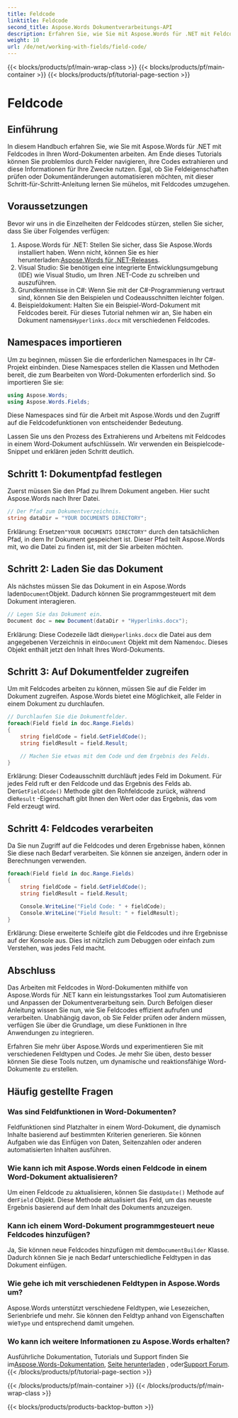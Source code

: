 ```yaml
---
title: Feldcode
linktitle: Feldcode
second_title: Aspose.Words Dokumentverarbeitungs-API
description: Erfahren Sie, wie Sie mit Aspose.Words für .NET mit Feldcodes in Word-Dokumenten arbeiten. Dieses Handbuch behandelt das Laden von Dokumenten, den Zugriff auf Felder und die Verarbeitung von Feldcodes.
weight: 10
url: /de/net/working-with-fields/field-code/
---
```


{{< blocks/products/pf/main-wrap-class >}}
{{< blocks/products/pf/main-container >}}
{{< blocks/products/pf/tutorial-page-section >}}

# Feldcode

## Einführung

In diesem Handbuch erfahren Sie, wie Sie mit Aspose.Words für .NET mit Feldcodes in Ihren Word-Dokumenten arbeiten. Am Ende dieses Tutorials können Sie problemlos durch Felder navigieren, ihre Codes extrahieren und diese Informationen für Ihre Zwecke nutzen. Egal, ob Sie Feldeigenschaften prüfen oder Dokumentänderungen automatisieren möchten, mit dieser Schritt-für-Schritt-Anleitung lernen Sie mühelos, mit Feldcodes umzugehen.

## Voraussetzungen

Bevor wir uns in die Einzelheiten der Feldcodes stürzen, stellen Sie sicher, dass Sie über Folgendes verfügen:

1.  Aspose.Words für .NET: Stellen Sie sicher, dass Sie Aspose.Words installiert haben. Wenn nicht, können Sie es hier herunterladen:[Aspose.Words für .NET-Releases](https://releases.aspose.com/words/net/).
2. Visual Studio: Sie benötigen eine integrierte Entwicklungsumgebung (IDE) wie Visual Studio, um Ihren .NET-Code zu schreiben und auszuführen.
3. Grundkenntnisse in C#: Wenn Sie mit der C#-Programmierung vertraut sind, können Sie den Beispielen und Codeausschnitten leichter folgen.
4. Beispieldokument: Halten Sie ein Beispiel-Word-Dokument mit Feldcodes bereit. Für dieses Tutorial nehmen wir an, Sie haben ein Dokument namens`Hyperlinks.docx` mit verschiedenen Feldcodes.

## Namespaces importieren

Um zu beginnen, müssen Sie die erforderlichen Namespaces in Ihr C#-Projekt einbinden. Diese Namespaces stellen die Klassen und Methoden bereit, die zum Bearbeiten von Word-Dokumenten erforderlich sind. So importieren Sie sie:

```csharp
using Aspose.Words;
using Aspose.Words.Fields;
```

Diese Namespaces sind für die Arbeit mit Aspose.Words und den Zugriff auf die Feldcodefunktionen von entscheidender Bedeutung.

Lassen Sie uns den Prozess des Extrahierens und Arbeitens mit Feldcodes in einem Word-Dokument aufschlüsseln. Wir verwenden ein Beispielcode-Snippet und erklären jeden Schritt deutlich.

## Schritt 1: Dokumentpfad festlegen

Zuerst müssen Sie den Pfad zu Ihrem Dokument angeben. Hier sucht Aspose.Words nach Ihrer Datei.

```csharp
// Der Pfad zum Dokumentverzeichnis.
string dataDir = "YOUR DOCUMENTS DIRECTORY";
```

 Erklärung: Ersetzen`"YOUR DOCUMENTS DIRECTORY"` durch den tatsächlichen Pfad, in dem Ihr Dokument gespeichert ist. Dieser Pfad teilt Aspose.Words mit, wo die Datei zu finden ist, mit der Sie arbeiten möchten.

## Schritt 2: Laden Sie das Dokument

 Als nächstes müssen Sie das Dokument in ein Aspose.Words laden`Document`Objekt. Dadurch können Sie programmgesteuert mit dem Dokument interagieren.

```csharp
// Legen Sie das Dokument ein.
Document doc = new Document(dataDir + "Hyperlinks.docx");
```

 Erklärung: Diese Codezeile lädt die`Hyperlinks.docx` die Datei aus dem angegebenen Verzeichnis in ein`Document` Objekt mit dem Namen`doc`. Dieses Objekt enthält jetzt den Inhalt Ihres Word-Dokuments.

## Schritt 3: Auf Dokumentfelder zugreifen

Um mit Feldcodes arbeiten zu können, müssen Sie auf die Felder im Dokument zugreifen. Aspose.Words bietet eine Möglichkeit, alle Felder in einem Dokument zu durchlaufen.

```csharp
// Durchlaufen Sie die Dokumentfelder.
foreach(Field field in doc.Range.Fields)
{
    string fieldCode = field.GetFieldCode();
    string fieldResult = field.Result;

    // Machen Sie etwas mit dem Code und dem Ergebnis des Felds.
}
```

 Erklärung: Dieser Codeausschnitt durchläuft jedes Feld im Dokument. Für jedes Feld ruft er den Feldcode und das Ergebnis des Felds ab. Der`GetFieldCode()` Methode gibt den Rohfeldcode zurück, während die`Result` -Eigenschaft gibt Ihnen den Wert oder das Ergebnis, das vom Feld erzeugt wird.

## Schritt 4: Feldcodes verarbeiten

Da Sie nun Zugriff auf die Feldcodes und deren Ergebnisse haben, können Sie diese nach Bedarf verarbeiten. Sie können sie anzeigen, ändern oder in Berechnungen verwenden.

```csharp
foreach(Field field in doc.Range.Fields)
{
    string fieldCode = field.GetFieldCode();
    string fieldResult = field.Result;

    Console.WriteLine("Field Code: " + fieldCode);
    Console.WriteLine("Field Result: " + fieldResult);
}
```

Erklärung: Diese erweiterte Schleife gibt die Feldcodes und ihre Ergebnisse auf der Konsole aus. Dies ist nützlich zum Debuggen oder einfach zum Verstehen, was jedes Feld macht.

## Abschluss

Das Arbeiten mit Feldcodes in Word-Dokumenten mithilfe von Aspose.Words für .NET kann ein leistungsstarkes Tool zum Automatisieren und Anpassen der Dokumentverarbeitung sein. Durch Befolgen dieser Anleitung wissen Sie nun, wie Sie Feldcodes effizient aufrufen und verarbeiten. Unabhängig davon, ob Sie Felder prüfen oder ändern müssen, verfügen Sie über die Grundlage, um diese Funktionen in Ihre Anwendungen zu integrieren.

Erfahren Sie mehr über Aspose.Words und experimentieren Sie mit verschiedenen Feldtypen und Codes. Je mehr Sie üben, desto besser können Sie diese Tools nutzen, um dynamische und reaktionsfähige Word-Dokumente zu erstellen.

## Häufig gestellte Fragen

### Was sind Feldfunktionen in Word-Dokumenten?

Feldfunktionen sind Platzhalter in einem Word-Dokument, die dynamisch Inhalte basierend auf bestimmten Kriterien generieren. Sie können Aufgaben wie das Einfügen von Daten, Seitenzahlen oder anderen automatisierten Inhalten ausführen.

### Wie kann ich mit Aspose.Words einen Feldcode in einem Word-Dokument aktualisieren?

 Um einen Feldcode zu aktualisieren, können Sie das`Update()` Methode auf der`Field` Objekt. Diese Methode aktualisiert das Feld, um das neueste Ergebnis basierend auf dem Inhalt des Dokuments anzuzeigen.

### Kann ich einem Word-Dokument programmgesteuert neue Feldcodes hinzufügen?

 Ja, Sie können neue Feldcodes hinzufügen mit dem`DocumentBuilder` Klasse. Dadurch können Sie je nach Bedarf unterschiedliche Feldtypen in das Dokument einfügen.

### Wie gehe ich mit verschiedenen Feldtypen in Aspose.Words um?

 Aspose.Words unterstützt verschiedene Feldtypen, wie Lesezeichen, Serienbriefe und mehr. Sie können den Feldtyp anhand von Eigenschaften wie`Type` und entsprechend damit umgehen.

### Wo kann ich weitere Informationen zu Aspose.Words erhalten?

Ausführliche Dokumentation, Tutorials und Support finden Sie im[Aspose.Words-Dokumentation](https://reference.aspose.com/words/net/), [Seite herunterladen](https://releases.aspose.com/words/net/) , oder[Support Forum](https://forum.aspose.com/c/words/8).
{{< /blocks/products/pf/tutorial-page-section >}}

{{< /blocks/products/pf/main-container >}}
{{< /blocks/products/pf/main-wrap-class >}}

{{< blocks/products/products-backtop-button >}}
